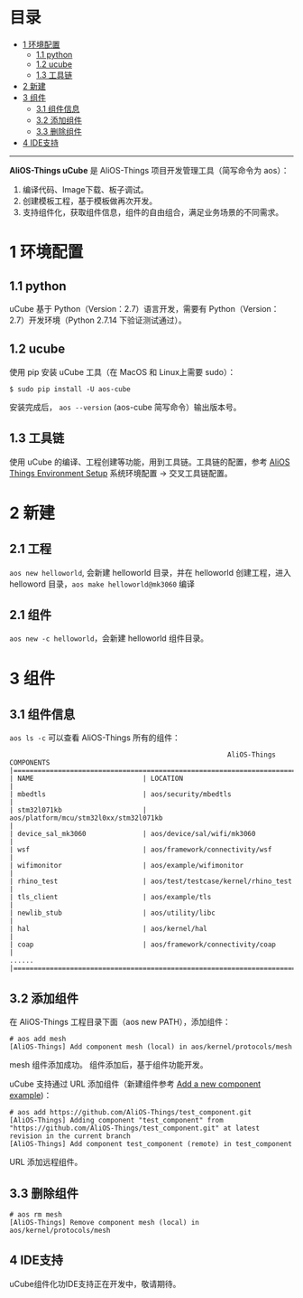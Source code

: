 # 目录
- [1 环境配置](#1-环境配置)
    - [1.1 python](#11-python)
    - [1.2 ucube](#12-ucube)
    - [1.3 工具链](#13-工具链)
- [2 新建](#2-新建)
- [3 组件](#3-组件)
    - [3.1 组件信息](#31-组件信息)
    - [3.2 添加组件](#32-添加组件)
    - [3.3 删除组件](#33-删除组件)
- [4 IDE支持](#4-IDE支持)
------
**AliOS-Things uCube** 是 AliOS-Things 项目开发管理工具（简写命令为 aos）：
1. 编译代码、Image下载、板子调试。
2. 创建模板工程，基于模板做再次开发。
3. 支持组件化，获取组件信息，组件的自由组合，满足业务场景的不同需求。

# 1 环境配置 
## 1.1 python
uCube 基于 Python（Version：2.7）语言开发，需要有 Python（Version：2.7）开发环境（Python 2.7.14 下验证测试通过）。
## 1.2 ucube
使用 pip 安装 uCube 工具（在 MacOS 和 Linux上需要 sudo）：  

`$ sudo pip install -U aos-cube`  

安装完成后， `aos --version` (aos-cube 简写命令）输出版本号。

## 1.3 工具链
使用 uCube 的编译、工程创建等功能，用到工具链。工具链的配置，参考 [AliOS Things Environment Setup](https://github.com/alibaba/AliOS-Things/wiki/AliOS-Things-Environment-Setup) 系统环境配置 -> 交叉工具链配置。
# 2 新建
## 2.1 工程
`aos new helloworld`, 会新建 helloworld 目录，并在 helloworld 创建工程，进入 helloword 目录，`aos make helloworld@mk3060` 编译
## 2.1 组件
`aos new -c helloworld`，会新建 helloworld 组件目录。

# 3 组件
## 3.1 组件信息
`aos ls -c` 可以查看 AliOS-Things 所有的组件：
```
                                                      AliOS-Things COMPONENTS
|===================================================================================================================|
| NAME                           | LOCATION                                                                         |
| mbedtls                        | aos/security/mbedtls                                                             |
| stm32l071kb                    | aos/platform/mcu/stm32l0xx/stm32l071kb                                           |
| device_sal_mk3060              | aos/device/sal/wifi/mk3060                                                       |
| wsf                            | aos/framework/connectivity/wsf                                                   |
| wifimonitor                    | aos/example/wifimonitor                                                          |
| rhino_test                     | aos/test/testcase/kernel/rhino_test                                              |
| tls_client                     | aos/example/tls                                                                  |
| newlib_stub                    | aos/utility/libc                                                                 |
| hal                            | aos/kernel/hal                                                                   |
| coap                           | aos/framework/connectivity/coap                                                  |
......
|===================================================================================================================|
```

## 3.2 添加组件
在 AliOS-Things 工程目录下面（aos new PATH），添加组件：  
```
# aos add mesh
[AliOS-Things] Add component mesh (local) in aos/kernel/protocols/mesh
```  
mesh 组件添加成功。
组件添加后，基于组件功能开发。

uCube 支持通过 URL 添加组件（新建组件参考 [Add a new component example](https://github.com/alibaba/AliOS-Things/wiki/Add-a-new-component-example))：
```
# aos add https://github.com/AliOS-Things/test_component.git
[AliOS-Things] Adding component "test_component" from "https://github.com/AliOS-Things/test_component.git" at latest revision in the current branch
[AliOS-Things] Add component test_component (remote) in test_component
```
URL 添加远程组件。

## 3.3 删除组件
```
# aos rm mesh
[AliOS-Things] Remove component mesh (local) in aos/kernel/protocols/mesh
```

## 4 IDE支持
uCube组件化功IDE支持正在开发中，敬请期待。